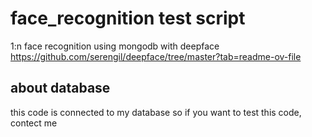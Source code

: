 # face_recognition test script
1:n face recognition using mongodb with deepface
https://github.com/serengil/deepface/tree/master?tab=readme-ov-file

## about database
this code is connected to my database so if you want to test this code, contect me
